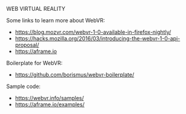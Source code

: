 WEB VIRTUAL REALITY

Some links to learn more about WebVR:

* https://blog.mozvr.com/webvr-1-0-available-in-firefox-nightly/
* https://hacks.mozilla.org/2016/03/introducing-the-webvr-1-0-api-proposal/
* https://aframe.io

Boilerplate for WebVR:

* https://github.com/borismus/webvr-boilerplate/

Sample code:

* https://webvr.info/samples/
* https://aframe.io/examples/


